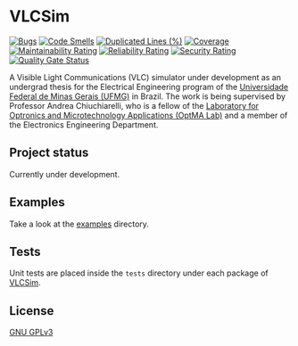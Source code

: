 # VLCSim
[![Bugs](https://sonarcloud.io/api/project_badges/measure?project=bruce-morrow_VLCSim&metric=bugs)](https://sonarcloud.io/dashboard?id=bruce-morrow_VLCSim)
[![Code Smells](https://sonarcloud.io/api/project_badges/measure?project=bruce-morrow_VLCSim&metric=code_smells)](https://sonarcloud.io/dashboard?id=bruce-morrow_VLCSim)
[![Duplicated Lines (%)](https://sonarcloud.io/api/project_badges/measure?project=bruce-morrow_VLCSim&metric=duplicated_lines_density)](https://sonarcloud.io/dashboard?id=bruce-morrow_VLCSim)
[![Coverage](https://sonarcloud.io/api/project_badges/measure?project=bruce-morrow_VLCSim&metric=coverage)](https://sonarcloud.io/dashboard?id=bruce-morrow_VLCSim)
[![Maintainability Rating](https://sonarcloud.io/api/project_badges/measure?project=bruce-morrow_VLCSim&metric=sqale_rating)](https://sonarcloud.io/dashboard?id=bruce-morrow_VLCSim)
[![Reliability Rating](https://sonarcloud.io/api/project_badges/measure?project=bruce-morrow_VLCSim&metric=reliability_rating)](https://sonarcloud.io/dashboard?id=bruce-morrow_VLCSim)
[![Security Rating](https://sonarcloud.io/api/project_badges/measure?project=bruce-morrow_VLCSim&metric=security_rating)](https://sonarcloud.io/dashboard?id=bruce-morrow_VLCSim)
[![Quality Gate Status](https://sonarcloud.io/api/project_badges/measure?project=bruce-morrow_VLCSim&metric=alert_status)](https://sonarcloud.io/dashboard?id=bruce-morrow_VLCSim)


A Visible Light Communications (VLC) simulator under development as an undergrad thesis for the Electrical Engineering 
program of the [Universidade Federal de Minas Gerais (UFMG)](https://ufmg.br) in Brazil. The work is being supervised 
by Professor Andrea Chiuchiarelli, who is a fellow of the [Laboratory for Optronics and Microtechnology Applications 
(OptMA Lab)](https://www.optmalab.com/) and a member of the Electronics Engineering Department.

## Project status
Currently under development. 

## Examples
Take a look at the [examples](examples) directory.

## Tests
Unit tests are placed inside the `tests` directory under each package of [VLCSim](VLCSim).

## License
[GNU GPLv3](https://choosealicense.com/licenses/gpl-3.0/)
